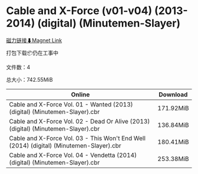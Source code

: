 # Cable and X-Force (v01-v04) (2013-2014) (digital) (Minutemen-Slayer)

[磁力链接⬇Magnet Link](magnet:?xt=urn:btih:eca05de539fbe0081753e38fc2d40cc51629970a&dn=Cable%20and%20X-Force%20%28v01-v04%29%20%282013-2014%29%20%28digital%29%20%28Minutemen-Slayer%29)

打包下载📦仍在工事中

文件数：4

总大小：742.55MiB

Online | Download
--- | ---
Cable and X-Force Vol. 01 - Wanted (2013) (digital) (Minutemen-Slayer).cbr | 171.92MiB
Cable and X-Force Vol. 02 - Dead Or Alive (2013) (digital) (Minutemen-Slayer).cbr | 136.84MiB
Cable and X-Force Vol. 03 - This Won't End Well (2014) (digital) (Minutemen-Slayer).cbr | 180.41MiB
Cable and X-Force Vol. 04 - Vendetta (2014) (digital) (Minutemen-Slayer).cbr | 253.38MiB